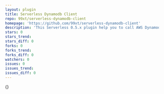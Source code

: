 ```yaml
---
layout: plugin
title: Serverless Dynamodb Client
repo: 99xt/serverless-dynamodb-client
homepage: 'https://github.com/99xt/serverless-dynamodb-client'
description: 'This Serverless 0.5.x plugin help you to call AWS Dynamodb SDK without switching between different dynamodb instances, whether you work with Dynamodb local or online in AWS.'
stars: 0
stars_trend: 
stars_diff: 0
forks: 0
forks_trend: 
forks_diff: 0
watchers: 0
issues: 0
issues_trend: 
issues_diff: 0
---
```



{}
